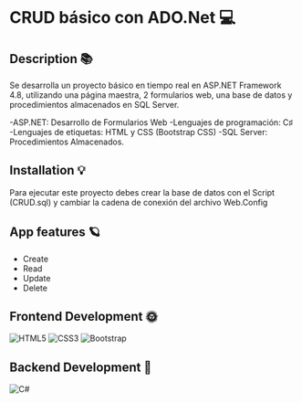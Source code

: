 # CRUD básico con ADO.Net 💻
## Description 📚
 Se desarrolla un proyecto básico en tiempo real en ASP.NET Framework 4.8, utilizando una página maestra, 2 formularios web, una base de datos y procedimientos almacenados en SQL Server.

-ASP.NET: Desarrollo de Formularios Web
-Lenguajes de programación: C♯
-Lenguajes de etiquetas: HTML y CSS (Bootstrap CSS)
-SQL Server: Procedimientos Almacenados. 
## Installation 💡 
 Para ejecutar este proyecto debes crear la base de datos con el Script (CRUD.sql) y cambiar la cadena de conexión del archivo Web.Config

 
## App features 🪐
 - Create
- Read
- Update
- Delete 
## Frontend Development 🌞 
 ![HTML5](https://img.shields.io/badge/html5-%23E34F26.svg?style=for-the-badge&logo=html5&logoColor=white) ![CSS3](https://img.shields.io/badge/css3-%231572B6.svg?style=for-the-badge&logo=css3&logoColor=white) ![Bootstrap](https://img.shields.io/badge/bootstrap-%23563D7C.svg?style=for-the-badge&logo=bootstrap&logoColor=white) 
## Backend Development 🌚 
 ![C#](https://img.shields.io/badge/c%23-%23239120.svg?style=for-the-badge&logo=c-sharp&logoColor=white) 
 
